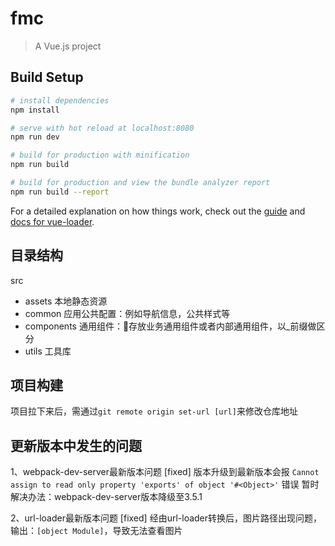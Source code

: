 # fmc

> A Vue.js project

## Build Setup

``` bash
# install dependencies
npm install

# serve with hot reload at localhost:8080
npm run dev

# build for production with minification
npm run build

# build for production and view the bundle analyzer report
npm run build --report
```

For a detailed explanation on how things work, check out the [guide](http://vuejs-templates.github.io/webpack/) and [docs for vue-loader](http://vuejs.github.io/vue-loader).

## 目录结构
src
- assets      本地静态资源
- common      应用公共配置：例如导航信息，公共样式等
- components  通用组件：存放业务通用组件或者内部通用组件，以_前缀做区分
- utils       工具库

## 项目构建
项目拉下来后，需通过`git remote origin set-url [url]`来修改仓库地址

## 更新版本中发生的问题
1、webpack-dev-server最新版本问题 [fixed]
版本升级到最新版本会报 `Cannot assign to read only property 'exports' of object '#<Object>'` 错误
暂时解决办法：webpack-dev-server版本降级至3.5.1

2、url-loader最新版本问题 [fixed]
经由url-loader转换后，图片路径出现问题，输出：`[object Module]`，导致无法查看图片